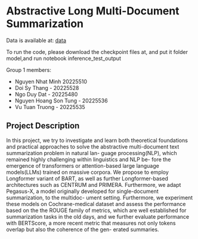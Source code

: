 # Abstractive Long Multi-Document Summarization
Data is available at: [data](https://github.com/allenai/mslr-shared-task)

To run the code, please download the checkpoint files at, and put it folder model,and run 
notebook inference_test_output


Group 1 members:
- Nguyen Nhat Minh 20225510
- Doi Sy Thang - 20225528
- Ngo Duy Dat - 20225480
- Nguyen Hoang Son Tung - 20225536
- Vu Tuan Truong - 20225535

## Project Description

In this project, we try to investigate and learn both theoretical foundations and practical
approaches to solve the abstractive multi-document text summarization problem in natural lan-
guage processing(NLP), which remained highly challenging within linguistics and NLP be-
fore the emergence of transformers or attention-based large language models(LLMs) trained
on massive corpora. We propose to employ Longformer variant of BART, as well as further
Longformer-based architectures such as CENTRUM and PRIMERA. Furthermore, we adapt
Pegasus-X, a model originally developed for single-document summarization, to the multidoc-
ument setting. Furthermore, we experiment these models on Cochrane-medical dataset and
assess the performance based on the the ROUGE family of metrics, which are well established
for summarization tasks in the old days, and we further evaluate performance with BERTScore,
a more recent metric that measures not only tokens overlap but also the coherence of the gen-
erated summaries.


